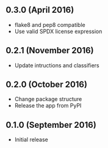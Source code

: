 0.3.0 (April 2016)
------------------

- flake8 and pep8 compatible
- Use valid SPDX license expression 

0.2.1 (November 2016)
---------------------

- Update intructions and classifiers

0.2.0 (October 2016)
--------------------

- Change package structure
- Release the app from PyPI

0.1.0 (September 2016)
----------------------

- Initial release